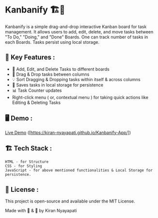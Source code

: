 # Kanbanify 🏗️📌

Kanbanify is a simple drag-and-drop interactive Kanban board for task management. 
It allows users to add, edit, delete, and move tasks between "To Do," "Doing," and "Done" Boards. 
One can track number of tasks in each Boards. 
Tasks persist using local storage. 

## 🚀 Key Features : 
- 📝 Add, Edit, and Delete Tasks to different boards
- 🎨 Drag & Drop tasks between columns 
- 💡 Sort Dragging & Dropping tasks within itself & across columns 
- 💾 Saves tasks in local storage for persistence
- 📊 Task Counter updates 
- Right-click menu ( or, contextual menu ) for taking quick actions like Editing & Deleting Tasks 

## 🖥️ Demo : 
[Live Demo](#) ([https://kiran-nyayapati.github.io/Kanbanify-App/])

## 🏗️ Tech Stack : 
    HTML - for Structure
    CSS - for Styling
    JavaScript - for above mentioned functionalities & Local Storage for persistence.

## 📜 License : 
This project is open-source and available under the MIT License.

Made with 🧡 & 🚀 by Kiran Nyayapati
